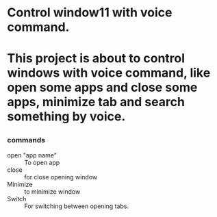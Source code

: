 <h1> Control window11 with voice command.<h1/>
  
  <p>This project is about to control windows with voice command, like open some apps and close some apps, minimize tab and search something by voice.</p>

<h3>commands</h3>
<dl>
  <dt> open "app name" </dt>
  <dd> To open app </dd>
  <dt> close </dt>
  <dd> for close opening window </dd>
  <dt> Minimize </dt>
  <dd> to minimize window </dd>
  <dt> Switch </dt>
  <dd> For switching between opening tabs. </dd>
  <dt></dt>
  <dd></dd>
  <dt></dt>
  <dd></dd>
  <dt></dt>
  <dd></dd>
</dl>
